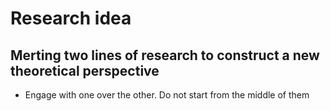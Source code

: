 # Research idea
## Merting two lines of research to construct a new theoretical perspective
* Engage with one over the other. Do not start from the middle of them